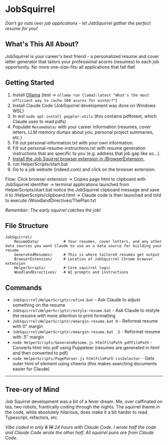 # JobSquirrel

*Don't go nuts over job applications - let JobSquirrel gather the perfect resume for you!*

## What's This All About?

JobSquirrel is your career's best friend - a personalized resume and cover letter generator that tailors your professional acorns (resumes) to each job opportunity. No more one-size-fits-all applications that fall flat!

## Getting Started

1. Install [Ollama](https://ollama.com/download/windows) (test -> `ollama run llama3:latest "What's the most efficient way to cache 500 acorns for winter?"`)
2. Install Claude Code (JobSquirrel development was done on Windows WSL)
3. In wsl `sudo apt install poppler-utils` (this contains pdftotext, which Claude uses to read pdfs)
4. Populate `ResumeData/` with your career information (resumes, cover letters, LLM memory dumps about you, personal project summaries, etc.)
5. Fill out personal-information.txt with your own information.
6. Fill out personal-resume-instructions.txt with resume generation instructions that are specific to you (e.g. address that job gap like so...).
7. [Install the Job Squirrel browser extension in /BrowserExtension.](https://claude.ai/share/9c00acf1-23bd-486d-85a4-300b63d6d24b)
8. run HelperScripts/start.bat
9. Go to a job website (indeed.com) and click on the browser extension.

Flow: Click browser extension -> Copies page html to clipboard with JobSquirrel identifier -> terminal applications launched from HelperScripts/start.bat notice the JobSquirrel clipboard message and save it to /HelperScripts/clipboard.html -> Claude code is then launched and told to execute /WoodlandDirectives/ThePlan.txt

*Remember: The early squirrel catches the job!*

## File Structure

```
JobSquirrel/
    ResumeData/           # Your resumes, cover letters, and any other data sources you want Claude to use as a data source for building your resume
    GeneratedResumes/     # This is where tailored resumes get output
    BrowserExtension/     # Location of JobSquirrel Chrome browser extension
    HelperScripts/        # Core squirrel logic
    WoodlandDirectives/   # AI prompts and instructions
```

## Commands

- `JobSquirrel\HelperScripts\refine.bat` - Ask Claude to adjust something on the resume
- `JobSquirrel\HelperScripts\restyle-resume.bat` - Ask Claude to restyle the resume with more attention to print formatting
- `JobSquirrel\HelperScripts\remargin-resume.bat 0` - Reformat resume with 0" margin
- `JobSquirrel\HelperScripts\remargin-resume.bat .5` - Reformat resume with .5" margin
- `node HelperScripts/GenerateResume.js htmlFilePath pdfFilePath` - Converts html into pdf using Puppeteer (resumes are generated in html and then converted to pdf)
- `node HelperScripts/PageParser.js htmlFilePath cssSelector` - Gets outer html of element using cheerio (this makes searching documents easier for Claude)

---

## Tree-ory of Mind

Job Squirrel development was a bit of a fever dream. Me, over caffinated on tea, two robots, frantically coding through the nights. The squirrel theme in the code, while absolutely hilarious, does make it a bit harder to read. Typescript, refactors, etc.

*Vibe coded in only ~~8~~ ~~16~~ 24 hours with Claude Code. I wrote half the code and Claude Code wrote the other half. All squirrel puns are from Claude Code.*